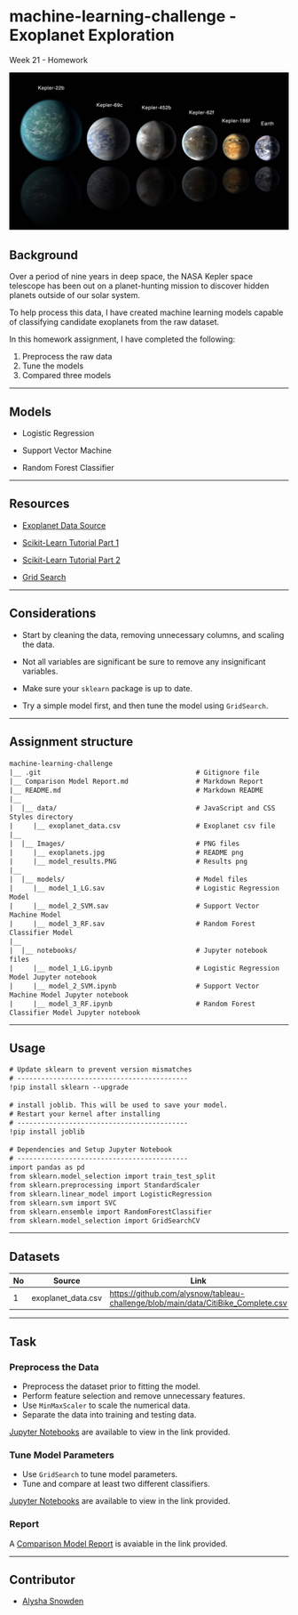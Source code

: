 # machine-learning-challenge - Exoplanet Exploration
Week 21 - Homework

![exoplanets.jpg](Images/exoplanets.jpg)


## Background

Over a period of nine years in deep space, the NASA Kepler space telescope has been out on a planet-hunting mission to discover hidden planets outside of our solar system.

To help process this data, I have created machine learning models capable of classifying candidate exoplanets from the raw dataset.

In this homework assignment, I have completed the following:

1. Preprocess the raw data
2. Tune the models
3. Compared three models

- - -

## Models

* Logistic Regression

* Support Vector Machine

* Random Forest Classifier

- - -


## Resources

* [Exoplanet Data Source](https://www.kaggle.com/nasa/kepler-exoplanet-search-results)

* [Scikit-Learn Tutorial Part 1](https://www.youtube.com/watch?v=4PXAztQtoTg)

* [Scikit-Learn Tutorial Part 2](https://www.youtube.com/watch?v=gK43gtGh49o&t=5858s)

* [Grid Search](https://scikit-learn.org/stable/modules/grid_search.html)

- - -

## Considerations

* Start by cleaning the data, removing unnecessary columns, and scaling the data.

* Not all variables are significant be sure to remove any insignificant variables.

* Make sure your `sklearn` package is up to date.

* Try a simple model first, and then tune the model using `GridSearch`.

- - -

## Assignment structure
```
machine-learning-challenge
|__ .git                                       # Gitignore file
|__ Comparison Model Report.md                 # Markdown Report
|__ README.md                                  # Markdown README
|__
|  |__ data/                                   # JavaScript and CSS Styles directory
|     |__ exoplanet_data.csv                   # Exoplanet csv file
|__
|  |__ Images/                                 # PNG files
|     |__ exoplanets.jpg                       # README png
|     |__ model_results.PNG                    # Results png
|__
|  |__ models/                                 # Model files
|     |__ model_1_LG.sav                       # Logistic Regression Model
|     |__ model_2_SVM.sav                      # Support Vector Machine Model
|     |__ model_3_RF.sav                       # Random Forest Classifier Model
|__
|  |__ notebooks/                              # Jupyter notebook files
|     |__ model_1_LG.ipynb                     # Logistic Regression Model Jupyter notebook
|     |__ model_2_SVM.ipynb                    # Support Vector Machine Model Jupyter notebook
|     |__ model_3_RF.ipynb                     # Random Forest Classifier Model Jupyter notebook

```
- - -

## Usage

```
# Update sklearn to prevent version mismatches
# -------------------------------------------
!pip install sklearn --upgrade

# install joblib. This will be used to save your model. 
# Restart your kernel after installing 
# -------------------------------------------
!pip install joblib

# Dependencies and Setup Jupyter Notebook
# -------------------------------------------
import pandas as pd
from sklearn.model_selection import train_test_split
from sklearn.preprocessing import StandardScaler
from sklearn.linear_model import LogisticRegression
from sklearn.svm import SVC
from sklearn.ensemble import RandomForestClassifier
from sklearn.model_selection import GridSearchCV

```
- - -

## Datasets 

|No|Source|Link|
|-|-|-|
|1|exoplanet_data.csv|https://github.com/alysnow/tableau-challenge/blob/main/data/CitiBike_Complete.csv|

- - -

## Task

### Preprocess the Data

* Preprocess the dataset prior to fitting the model.
* Perform feature selection and remove unnecessary features.
* Use `MinMaxScaler` to scale the numerical data.
* Separate the data into training and testing data.

[Jupyter Notebooks](https://scikit-learn.org/stable/modules/generated/sklearn.ensemble.RandomForestClassifier.html?highlight=random%20forest#sklearn.ensemble.RandomForestClassifier) are available to view in the link provided.

### Tune Model Parameters

* Use `GridSearch` to tune model parameters.
* Tune and compare at least two different classifiers.

[Jupyter Notebooks](https://scikit-learn.org/stable/modules/generated/sklearn.ensemble.RandomForestClassifier.html?highlight=random%20forest#sklearn.ensemble.RandomForestClassifier) are available to view in the link provided.

### Report

A [Comparison Model Report](https://scikit-learn.org/stable/modules/generated/sklearn.ensemble.RandomForestClassifier.html?highlight=random%20forest#sklearn.ensemble.RandomForestClassifier) is avaiable in the link provided.

- - -

## Contributor
- [Alysha Snowden](https://github.com/alysnow)

